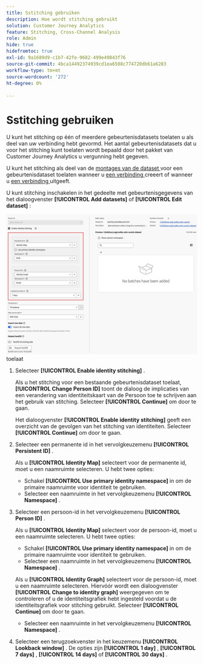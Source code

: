 ```yaml
---
title: Sstitching gebruiken
description: Hoe wordt stitching gebruikt
solution: Customer Journey Analytics
feature: Stitching, Cross-Channel Analysis
role: Admin
hide: true
hidefromtoc: true
exl-id: 9a1689d9-c1b7-42fe-9682-499e49843f76
source-git-commit: 4bca14492374939cd1ea6508c774720db61a6283
workflow-type: tm+mt
source-wordcount: '272'
ht-degree: 0%

---
```


# Sstitching gebruiken

U kunt het stitching op één of meerdere gebeurtenisdatasets toelaten u als deel van uw verbinding hebt gevormd. Het aantal gebeurtenisdatasets dat u voor het stitching kunt toelaten wordt bepaald door het pakket van Customer Journey Analytics u vergunning hebt gegeven.

U kunt het stitching als deel van de [ montages van de dataset ](/help/connections/create-connection.md#dataset-settings) voor een gebeurtenisdataset toelaten wanneer u [ een verbinding ](/help/connections/create-connection.md) creeert of wanneer u [ een verbinding ](/help/connections/manage-connections.md#edit-a-connection) uitgeeft.

U kunt stitching inschakelen in het gedeelte met gebeurtenisgegevens van het dialoogvenster **[!UICONTROL Add datasets]** of **[!UICONTROL Edit dataset]** :

![ Identiteit die opties stitching wanneer u identiteitsstitching ](assets/identity-stitching-ui.png) toelaat

1. Selecteer **[!UICONTROL Enable identity stitching]** .

   Als u het stitching voor een bestaande gebeurtenisdataset toelaat, **[!UICONTROL Change Person ID]** toont de dialoog de implicaties van een verandering van identiteitskaart van de Persoon toe te schrijven aan het gebruik van stitching. Selecteer **[!UICONTROL Continue]** om door te gaan.

   Het dialoogvenster **[!UICONTROL Enable identity stitching]** geeft een overzicht van de gevolgen van het stitching van identiteiten. Selecteer **[!UICONTROL Continue]** om door te gaan.

1. Selecteer een permanente id in het vervolgkeuzemenu **[!UICONTROL Persistent ID]** .

   Als u **[!UICONTROL Identity Map]** selecteert voor de permanente id, moet u een naamruimte selecteren. U hebt twee opties:

   * Schakel **[!UICONTROL Use primary identity namespace]** in om de primaire naamruimte voor identiteit te gebruiken.
   * Selecteer een naamruimte in het vervolgkeuzemenu **[!UICONTROL Namespace]** .

1. Selecteer een persoon-id in het vervolgkeuzemenu **[!UICONTROL Person ID]** .

   Als u **[!UICONTROL Identity Map]** selecteert voor de persoon-id, moet u een naamruimte selecteren. U hebt twee opties:

   * Schakel **[!UICONTROL Use primary identity namespace]** in om de primaire naamruimte voor identiteit te gebruiken.
   * Selecteer een naamruimte in het vervolgkeuzemenu **[!UICONTROL Namespace]** .

   Als u **[!UICONTROL Identity Graph]** selecteert voor de persoon-id, moet u een naamruimte selecteren. Hiervóór wordt een dialoogvenster **[!UICONTROL Change to identity graph]** weergegeven om te controleren of u de identiteitsgrafiek hebt ingesteld voordat u de identiteitsgrafiek voor stitching gebruikt. Selecteer **[!UICONTROL Continue]** om door te gaan.

   * Selecteer een naamruimte in het vervolgkeuzemenu **[!UICONTROL Namespace]** .


1. Selecteer een terugzoekvenster in het keuzemenu **[!UICONTROL Lookback window]** . De opties zijn **[!UICONTROL 1 day]** , **[!UICONTROL 7 days]** , **[!UICONTROL 14 days]** of **[!UICONTROL 30 days]** .
